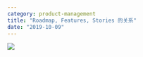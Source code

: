 ```yaml
---
category: product-management
title: "Roadmap, Features, Stories 的关系"
date: "2019-10-09"
---
```


![](https://goooooouwa.fun:8143/static/images/egbscwlu0aasz5y.jpeg)
